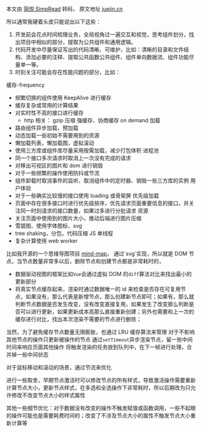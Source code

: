 本文由 [简悦 SimpRead](http://ksria.com/simpread/) 转码， 原文地址 [juejin.cn](https://juejin.cn/post/7239267216805838903)


所以通常我硬着头皮只能说出以下这些：
1. 开发前会花点时间梳理业务，全局视角过一遍交互和视觉，思考组件划分，找出项目中相似的部分，提取为公共组件和通用逻辑。
2. 代码开发中尽量保证写出的代码清晰、可维护，比如：清晰的目录和文件结构、添加必要的注释、提取公共函数公共组件、组件单向数据流、组件功能尽量单一等。
3. 时刻关注可能会存在性能问题的部分，比如：

缓存-frequency
- 频繁切换的组件使用 KeepAlive 进行缓存
- 缓存复杂或常用的计算结果
-  对实时性不高的接口进行缓存
	-  http 相关：
		 gzip 压缩
		强缓存、协商缓存
on demand 加载
- 路由组件异步加载，预加载
- 动态加载一些初始不需要用到的资源
- 懒加载列表，懒加载图，虚拟滚动
- 使用三方库或组件库尽量采用按需加载，减少打包体积
进程池
- 同一个接口多次请求时取消上一次没有完成的请求
- 对移出可视区的图片和 dom 进行销毁
- 对于一些频繁的操作使用防抖或节流
-  组件卸载时取消事件的监听、取消组件中的定时器、销毁一些三方库的实例
用户体验
- 对于一些确实比较慢的接口使用 loading 或骨架屏
优先级加载
- 页面中存在很多接口时进行优先级排序，优先请求页面重要信息的接口，并关注同一时刻请求的接口数量，如果过多进行分批请求
资源
- 关注页面中使用到的图片大小，推动后端进行图片压缩
- 雪碧图、使用字体图标、svg
- tree shaking，分包，代码压缩
JS 单线程
- 复杂计算使用 web worker



比如我开源的一个思维导图项目 [mind-map](https://link.juejin.cn?target=https%3A%2F%2Fgithub.com%2Fwanglin2%2Fmind-map "https://github.com/wanglin2/mind-map")，
通过`svg`实现，所以就是 DOM 节点，当节点数量非常多以后，删除节点和创建节点都是非常耗时的，
- 数据驱动视图的框架比如`Vue`会通过虚拟 DOM 的`diff`算法对比来找出最小的更新部分
- 将真实节点缓存起来，渲染时通过数据唯一的 id 来检查是否存在可复用节点，如果没有，那么代表是新增节点，那么创建新节点即可；如果有，那么就判断节点数据是否发生改变，没有改变直接复用，如果发生了改变那么判断是否可以进行更新，如果更新成本高那么直接重新创建；另外也需要和上一次的缓存进行对比，找出本次渲染不需要的节点进行删除；

当然，为了避免缓存节点数量无限膨胀，也通过 LRU 缓存算法来管理
对于不影响其他节点的操作只更新被操作的节点
通过`setTimeout`异步渲染节点，留一些中间时间来响应页面其他操作
将触发渲染的任务放到队列中，在下一帧进行处理，合并掉一些中间状态

对于鼠标移动和滚动的场景，通过节流来优化

进行一些取舍，早期节点激活时可以修改节点的所有样式，导致激活操作需要重新计算节点大小，更新节点样式，在多选和全选操作下非常耗时，所以后期改为只允许修改不改变节点大小的样式属性

其他一些细节优化：对于数据没有改变的操作不触发赋值或函数调用，一些不起眼的操作可能也是需要耗费时间的；改变了不涉及节点大小的属性不触发节点大小重新计算等

